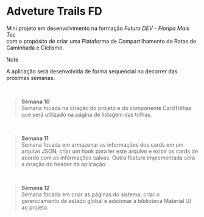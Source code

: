 # Adveture Trails FD
  Mini projeto em desenvolvimento na formação *Futuro DEV - Floripa Mais Tec* <br>
  com o propósito de criar uma Plataforma de Compartilhamento de Rotas de Caminhada e Ciclismo.

> [!NOTE]
> A aplicação será desenvolvida de forma sequencial no decorrer das próximas semanas.

<br>

> <b> Semana 10 </b> <br>
> Semana focada na criação do projeto e do componente CardTrilhas que será utilizado na página de listagem das trilhas.

<br>

> <b> Semana 11 </b> <br>
> Semana focada em armazenar as informações dos cards em um arquivo JSON, criar um hook para ler este arquivo e exibir os cards de acordo com as informações salvas.
> Outra feature implementada será a criação do header da aplicação.

<br>

><b> Semana 12 </b> <br>
Semana focada em criar as páginas do sistema; criar o gerenciamento de estado global e adicionar a biblioteca Material UI ao projeto.